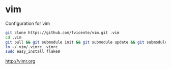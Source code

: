 vim
===

Configuration for vim

```sh
git clone https://github.com/fvicente/vim.git .vim
cd .vim
git pull && git submodule init && git submodule update && git submodule status
ln ~/.vim/.vimrc .vimrc
sudo easy_install flake8
```

http://vimr.org
